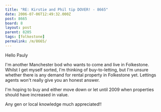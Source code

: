 ```yaml
---
title: "RE: Kirstie and Phil tip DOVER! - 8665"
date: 2006-07-06T12:49:32.000Z
post: 8665
board: 8
layout: post
parent: 8205
tags: [folkestone]
permalink: /m/8665/
---
```

Hello Pauly

I'm another Manchester bod who wants to come and live in Folkestone. Whilst I get myself sorted, I'm thinking of buy-to-letting, but I'm unsure whether there is any demand for rental property in Folkestone yet. Lettings agents won't really give you an honest answer.

I'm hoping to buy and either move down or let until 2009 when properties should have increased in value.

Any gen or local knowledge much appreciated!!
